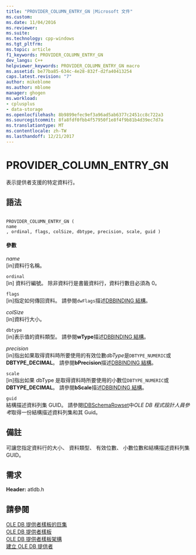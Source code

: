 ```yaml
---
title: "PROVIDER_COLUMN_ENTRY_GN |Microsoft 文件"
ms.custom: 
ms.date: 11/04/2016
ms.reviewer: 
ms.suite: 
ms.technology: cpp-windows
ms.tgt_pltfrm: 
ms.topic: article
f1_keywords: PROVIDER_COLUMN_ENTRY_GN
dev_langs: C++
helpviewer_keywords: PROVIDER_COLUMN_ENTRY_GN macro
ms.assetid: be77ba85-634c-4e28-832f-d2fa40413254
caps.latest.revision: "7"
author: mikeblome
ms.author: mblome
manager: ghogen
ms.workload:
- cplusplus
- data-storage
ms.openlocfilehash: 8b9899efec9ef3a96ad5ab6377c2451cc8c722a3
ms.sourcegitcommit: 8fa8fdf0fbb4f57950f1e8f4f9b81b4d39ec7d7a
ms.translationtype: MT
ms.contentlocale: zh-TW
ms.lasthandoff: 12/21/2017
---
```

# <a name="providercolumnentrygn"></a>PROVIDER_COLUMN_ENTRY_GN
表示提供者支援的特定資料行。  
  
## <a name="syntax"></a>語法  
  
```  
  
PROVIDER_COLUMN_ENTRY_GN (  
name  
, ordinal, flags, colSize, dbtype, precision, scale, guid )  
```  
  
#### <a name="parameters"></a>參數  
 *name*  
 [in]資料行名稱。  
  
 `ordinal`  
 [in] 資料行編號。 除非資料行是書籤資料行，資料行數目必須為 0。  
  
 `flags`  
 [in]指定如何傳回資料。 請參閱`dwFlags`描述[DBBINDING 結構](https://msdn.microsoft.com/en-us/library/ms716845.aspx)。  
  
 *colSize*  
 [in]資料行大小。  
  
 `dbtype`  
 [in]表示值的資料類型。 請參閱**wType**描述[DBBINDING 結構](https://msdn.microsoft.com/en-us/library/ms716845.aspx)。  
  
 *precision*  
 [in]指出如果取得資料時所要使用的有效位數*dbType*是`DBTYPE_NUMERIC`或**DBTYPE_DECIMAL**。 請參閱**bPrecision**描述[DBBINDING 結構](https://msdn.microsoft.com/en-us/library/ms716845.aspx)。  
  
 `scale`  
 [in]指出如果 dbType 是取得資料時所要使用的小數位`DBTYPE_NUMERIC`或**DBTYPE_DECIMAL**。 請參閱**bScale**描述[DBBINDING 結構](https://msdn.microsoft.com/en-us/library/ms716845.aspx)。  
  
 `guid`  
 結構描述資料列集 GUID。 請參閱[IDBSchemaRowset](https://msdn.microsoft.com/en-us/library/ms713686.aspx)中*OLE DB 程式設計人員參考*取得一份結構描述資料列集和其 Guid。  
  
## <a name="remarks"></a>備註  
 可讓您指定資料行的大小、 資料類型、 有效位數、 小數位數和結構描述資料列集 GUID。  
  
## <a name="requirements"></a>需求  
 **Header:** atldb.h  
  
## <a name="see-also"></a>請參閱  
 [OLE DB 提供者樣板的巨集](../../data/oledb/macros-for-ole-db-provider-templates.md)   
 [OLE DB 提供者樣板](../../data/oledb/ole-db-provider-templates-cpp.md)   
 [OLE DB 提供者樣板架構](../../data/oledb/ole-db-provider-template-architecture.md)   
 [建立 OLE DB 提供者](../../data/oledb/creating-an-ole-db-provider.md)